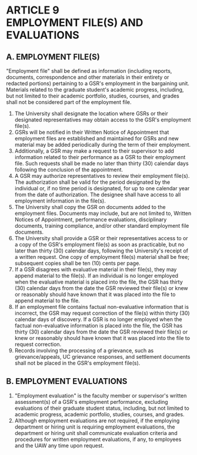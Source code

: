 ---
---
# ARTICLE 9 <br> EMPLOYMENT FILE(S) AND EVALUATIONS 

## A. EMPLOYMENT FILE(S)

"Employment file" shall be defined as information (including reports, documents, correspondence and other materials in their entirety or redacted portions) pertaining to a GSR's employment in the bargaining unit. Materials related to the graduate student's academic progress, including, but not limited to their academic portfolio, studies, courses, and grades shall not be considered part of the employment file.

1. The University shall designate the location where GSRs or their designated representatives may obtain access to the GSR's employment file(s).
2. GSRs will be notified in their Written Notice of Appointment that employment files are established and maintained for GSRs and new material may be added periodically during the term of their employment.
3. Additionally, a GSR may make a request to their supervisor to add information related to their performance as a GSR to their employment file. Such requests shall be made no later than thirty (30) calendar days following the conclusion of the appointment.
4. A GSR may authorize representatives to review their employment file(s). The authorization shall be valid for the period designated by the individual or, if no time period is designated, for up to one calendar year from the date of authorization. The designee shall have access to all employment information in the file(s).
5. The University shall copy the GSR on documents added to the employment files. Documents may include, but are not limited to, Written Notices of Appointment, performance evaluations, disciplinary documents, training compliance, and/or other standard employment file documents.
6. The University shall provide a GSR or their representatives access to or a copy of the GSR's employment file(s) as soon as practicable, but no later than thirty (30) calendar days, following the University's receipt of a written request. One copy of employment file(s) material shall be free; subsequent copies shall be ten (10) cents per page.
7. If a GSR disagrees with evaluative material in their file(s), they may append material to the file(s). If an individual is no longer employed when the evaluative material is placed into the file, the GSR has thirty (30) calendar days from the date the GSR reviewed their file(s) or knew or reasonably should have known that it was placed into the file to append material to the file.
8. If an employment file contains factual non-evaluative information that is incorrect, the GSR may request correction of the file(s) within thirty (30) calendar days of discovery. If a GSR is no longer employed when the factual non-evaluative information is placed into the file, the GSR has thirty (30) calendar days from the date the GSR reviewed their file(s) or knew or reasonably should have known that it was placed into the file to request correction.
9. Records involving the processing of a grievance, such as grievance/appeals, UC grievance responses, and settlement documents shall not be placed in the GSR's employment file(s).

## B. EMPLOYMENT EVALUATIONS

1. "Employment evaluation" is the faculty member or supervisor's written assessment(s) of a GSR's employment performance, excluding evaluations of their graduate student status, including, but not limited to academic progress, academic portfolio, studies, courses, and grades.
2. Although employment evaluations are not required, if the employing department or hiring unit is requiring employment evaluations, the department or hiring unit shall communicate evaluation criteria and procedures for written employment evaluations, if any, to employees and the UAW any time upon request.
